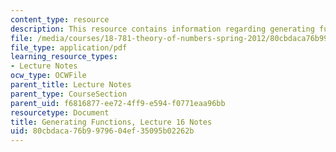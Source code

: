 ```yaml
---
content_type: resource
description: This resource contains information regarding generating functions.
file: /media/courses/18-781-theory-of-numbers-spring-2012/80cbdaca76b9979604ef35095b02262b_MIT18_781S12_lec16.pdf
file_type: application/pdf
learning_resource_types:
- Lecture Notes
ocw_type: OCWFile
parent_title: Lecture Notes
parent_type: CourseSection
parent_uid: f6816877-ee72-4ff9-e594-f0771eaa96bb
resourcetype: Document
title: Generating Functions, Lecture 16 Notes
uid: 80cbdaca-76b9-9796-04ef-35095b02262b
---
```


